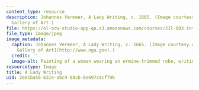 ```yaml
---
content_type: resource
description: Johannes Vermeer, A Lady Writing, c. 1665. (Image courtesy of the National
  Gallery of Art.)
file: https://ol-ocw-studio-app-qa.s3.amazonaws.com/courses/21l-003-introduction-to-fiction-spring-2002/2681ba56631eabc988cb6e697c4cf79b_21l-003s02.jpg
file_type: image/jpeg
image_metadata:
  caption: Johannes Vermeer, A Lady Writing, c. 1665. (Image courtesy of the [National
    Gallery of Art](http://www.nga.gov).)
  credit: ''
  image-alt: Painting of a woman wearing an ermine-trimmed robe, writing at a desk.
resourcetype: Image
title: A Lady Writing
uid: 2681ba56-631e-abc9-88cb-6e697c4cf79b
---
```

